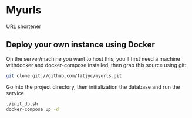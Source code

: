 # Myurls

URL shortener

## Deploy your own instance using Docker
On the server/machine you want to host this, you'll first need a machine withdocker and docker-compose installed, then grap this source using git:

```bash
git clone git://github.com/fatjyc/myurls.git
```

Go into the project directory, then initialization the database and run the service

```bash
./init_db.sh
docker-compose up -d
```